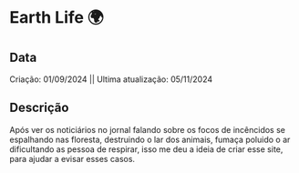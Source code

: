 # Earth Life 🌍

## Data
Criação: 01/09/2024 ||
Ultima atualização: 05/11/2024

## Descrição
Após ver os noticiários no jornal falando sobre os focos de incêncidos se espalhando nas floresta, destruindo o lar dos animais, fumaça poluido o ar dificultando as pessoa de respirar, isso me deu a ideia de criar esse site, para ajudar a evisar esses casos.
